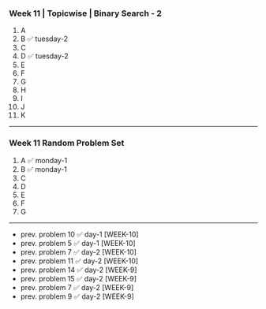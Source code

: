 ### Week 11 | Topicwise | Binary Search - 2
1. A
2. B ✅ tuesday-2
3. C
4. D ✅ tuesday-2
5. E
6. F
7. G
8. H
9. I
10. J
11. K
---
### Week 11 Random Problem Set
1. A ✅ monday-1 
2. B ✅ monday-1 
3. C
4. D
5. E
6. F
7. G
---
- prev. problem 10  ✅ day-1 [WEEK-10]
- prev. problem 5  ✅ day-1 [WEEK-10]
- prev. problem 7  ✅ day-2 [WEEK-10]
- prev. problem 11  ✅ day-2 [WEEK-10]
- prev. problem 14  ✅ day-2 [WEEK-9]
- prev. problem 15  ✅ day-2 [WEEK-9]
- prev. problem 7  ✅ day-2 [WEEK-9]
- prev. problem 9  ✅ day-2 [WEEK-9]
